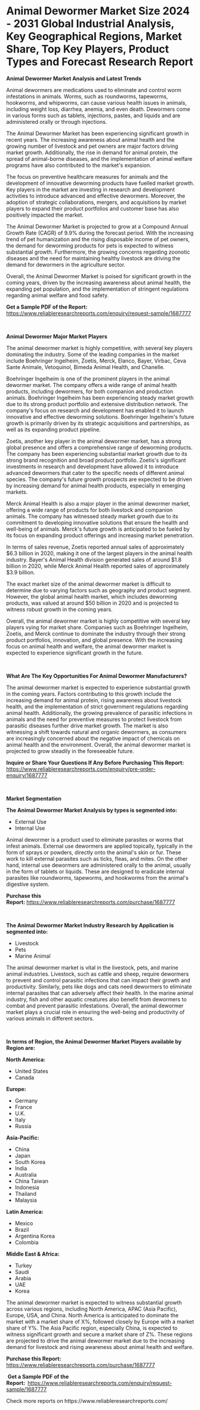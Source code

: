 <p><h1>Animal Dewormer Market Size 2024 - 2031 Global Industrial Analysis, Key Geographical Regions, Market Share, Top Key Players, Product Types and Forecast Research Report</h1></p><p><strong>Animal Dewormer Market Analysis and Latest Trends</strong></p>
<p><p>Animal dewormers are medications used to eliminate and control worm infestations in animals. Worms, such as roundworms, tapeworms, hookworms, and whipworms, can cause various health issues in animals, including weight loss, diarrhea, anemia, and even death. Dewormers come in various forms such as tablets, injections, pastes, and liquids and are administered orally or through injections.</p><p>The Animal Dewormer Market has been experiencing significant growth in recent years. The increasing awareness about animal health and the growing number of livestock and pet owners are major factors driving market growth. Additionally, the rise in demand for animal protein, the spread of animal-borne diseases, and the implementation of animal welfare programs have also contributed to the market's expansion.</p><p>The focus on preventive healthcare measures for animals and the development of innovative deworming products have fuelled market growth. Key players in the market are investing in research and development activities to introduce advanced and effective dewormers. Moreover, the adoption of strategic collaborations, mergers, and acquisitions by market players to expand their product portfolios and customer base has also positively impacted the market.</p><p>The Animal Dewormer Market is projected to grow at a Compound Annual Growth Rate (CAGR) of 9.9% during the forecast period. With the increasing trend of pet humanization and the rising disposable income of pet owners, the demand for deworming products for pets is expected to witness substantial growth. Furthermore, the growing concerns regarding zoonotic diseases and the need for maintaining healthy livestock are driving the demand for dewormers in the agriculture sector.</p><p>Overall, the Animal Dewormer Market is poised for significant growth in the coming years, driven by the increasing awareness about animal health, the expanding pet population, and the implementation of stringent regulations regarding animal welfare and food safety.</p></p>
<p><strong>Get a Sample PDF of the Report:&nbsp;</strong> <a href="https://www.reliableresearchreports.com/enquiry/request-sample/1687777">https://www.reliableresearchreports.com/enquiry/request-sample/1687777</a></p>
<p>&nbsp;</p>
<p><strong>Animal Dewormer Major Market Players</strong></p>
<p><p>The animal dewormer market is highly competitive, with several key players dominating the industry. Some of the leading companies in the market include Boehringer Ingelheim, Zoetis, Merck, Elanco, Bayer, Virbac, Ceva Sante Animale, Vetoquinol, Bimeda Animal Health, and Chanelle. </p><p>Boehringer Ingelheim is one of the prominent players in the animal dewormer market. The company offers a wide range of animal health products, including dewormers, for both companion and production animals. Boehringer Ingelheim has been experiencing steady market growth due to its strong product portfolio and extensive distribution network. The company's focus on research and development has enabled it to launch innovative and effective deworming solutions. Boehringer Ingelheim's future growth is primarily driven by its strategic acquisitions and partnerships, as well as its expanding product pipeline.</p><p>Zoetis, another key player in the animal dewormer market, has a strong global presence and offers a comprehensive range of deworming products. The company has been experiencing substantial market growth due to its strong brand recognition and broad product portfolio. Zoetis's significant investments in research and development have allowed it to introduce advanced dewormers that cater to the specific needs of different animal species. The company's future growth prospects are expected to be driven by increasing demand for animal health products, especially in emerging markets.</p><p>Merck Animal Health is also a major player in the animal dewormer market, offering a wide range of products for both livestock and companion animals. The company has witnessed steady market growth due to its commitment to developing innovative solutions that ensure the health and well-being of animals. Merck's future growth is anticipated to be fueled by its focus on expanding product offerings and increasing market penetration.</p><p>In terms of sales revenue, Zoetis reported annual sales of approximately $6.3 billion in 2020, making it one of the largest players in the animal health industry. Bayer's Animal Health division generated sales of around $1.8 billion in 2020, while Merck Animal Health reported sales of approximately $3.9 billion.</p><p>The exact market size of the animal dewormer market is difficult to determine due to varying factors such as geography and product segment. However, the global animal health market, which includes deworming products, was valued at around $50 billion in 2020 and is projected to witness robust growth in the coming years.</p><p>Overall, the animal dewormer market is highly competitive with several key players vying for market share. Companies such as Boehringer Ingelheim, Zoetis, and Merck continue to dominate the industry through their strong product portfolios, innovation, and global presence. With the increasing focus on animal health and welfare, the animal dewormer market is expected to experience significant growth in the future.</p></p>
<p>&nbsp;</p>
<p><strong>What Are The Key Opportunities For Animal Dewormer Manufacturers?</strong></p>
<p><p>The animal dewormer market is expected to experience substantial growth in the coming years. Factors contributing to this growth include the increasing demand for animal protein, rising awareness about livestock health, and the implementation of strict government regulations regarding animal health. Additionally, the growing prevalence of parasitic infections in animals and the need for preventive measures to protect livestock from parasitic diseases further drive market growth. The market is also witnessing a shift towards natural and organic dewormers, as consumers are increasingly concerned about the negative impact of chemicals on animal health and the environment. Overall, the animal dewormer market is projected to grow steadily in the foreseeable future.</p></p>
<p><strong>Inquire or Share Your Questions If Any Before Purchasing This Report:</strong> <a href="https://www.reliableresearchreports.com/enquiry/pre-order-enquiry/1687777">https://www.reliableresearchreports.com/enquiry/pre-order-enquiry/1687777</a></p>
<p>&nbsp;</p>
<p><strong>Market Segmentation</strong></p>
<p><strong>The Animal Dewormer Market Analysis by types is segmented into:</strong></p>
<p><ul><li>External Use</li><li>Internal Use</li></ul></p>
<p><p>Animal dewormer is a product used to eliminate parasites or worms that infest animals. External use dewormers are applied topically, typically in the form of sprays or powders, directly onto the animal's skin or fur. These work to kill external parasites such as ticks, fleas, and mites. On the other hand, internal use dewormers are administered orally to the animal, usually in the form of tablets or liquids. These are designed to eradicate internal parasites like roundworms, tapeworms, and hookworms from the animal's digestive system.</p></p>
<p><strong>Purchase this Report:&nbsp;</strong><a href="https://www.reliableresearchreports.com/purchase/1687777">https://www.reliableresearchreports.com/purchase/1687777</a></p>
<p>&nbsp;</p>
<p><strong>The Animal Dewormer Market Industry Research by Application is segmented into:</strong></p>
<p><ul><li>Livestock</li><li>Pets</li><li>Marine Animal</li></ul></p>
<p><p>The animal dewormer market is vital in the livestock, pets, and marine animal industries. Livestock, such as cattle and sheep, require dewormers to prevent and control parasitic infections that can impact their growth and productivity. Similarly, pets like dogs and cats need dewormers to eliminate internal parasites that can adversely affect their health. In the marine animal industry, fish and other aquatic creatures also benefit from dewormers to combat and prevent parasitic infestations. Overall, the animal dewormer market plays a crucial role in ensuring the well-being and productivity of various animals in different sectors.</p></p>
<p>&nbsp;</p>
<p><strong>In terms of Region, the Animal Dewormer Market Players available by Region are:</strong></p>
<p>
    <p> <strong> North America: </strong>
        <ul>
            <li>United States</li>
            <li>Canada</li>
        </ul>
        </p> 
    <p> <strong> Europe: </strong>
        <ul>
            <li>Germany</li>
            <li>France</li>
            <li>U.K.</li>
            <li>Italy</li>
            <li>Russia</li>
        </ul>
        </p> 
    <p> <strong> Asia-Pacific: </strong>
        <ul>
            <li>China</li>
            <li>Japan</li>
            <li>South Korea</li>
            <li>India</li>
            <li>Australia</li>
            <li>China Taiwan</li>
            <li>Indonesia</li>
            <li>Thailand</li>
            <li>Malaysia</li>
        </ul>
        </p> 
    <p> <strong> Latin America: </strong>
        <ul>
            <li>Mexico</li>
            <li>Brazil</li>
            <li>Argentina Korea</li>
            <li>Colombia</li>
        </ul>
        </p> 
    <p> <strong> Middle East & Africa: </strong>
        <ul>
            <li>Turkey</li>
            <li>Saudi</li>
            <li>Arabia</li>
            <li>UAE</li>
            <li>Korea</li>
        </ul>
    </p>
    </p>
<p><p>The animal dewormer market is expected to witness substantial growth across various regions, including North America, APAC (Asia Pacific), Europe, USA, and China. North America is anticipated to dominate the market with a market share of X%, followed closely by Europe with a market share of Y%. The Asia Pacific region, especially China, is expected to witness significant growth and secure a market share of Z%. These regions are projected to drive the animal dewormer market due to the increasing demand for livestock and rising awareness about animal health and welfare.</p></p>
<p><strong>Purchase this Report: </strong><a href="https://www.reliableresearchreports.com/purchase/1687777">https://www.reliableresearchreports.com/purchase/1687777</a></p>
<p>&nbsp;<strong>Get a Sample PDF of the Report:&nbsp;&nbsp;</strong><a href="https://www.reliableresearchreports.com/enquiry/request-sample/1687777">https://www.reliableresearchreports.com/enquiry/request-sample/1687777</a></p>
<p><strong></strong></p>
<p>Check more reports on https://www.reliableresearchreports.com/</p>